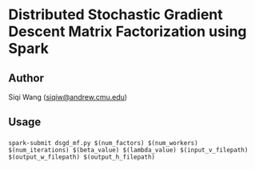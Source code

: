 # Distributed Stochastic Gradient Descent Matrix Factorization using Spark

## Author 
Siqi Wang (siqiw@andrew.cmu.edu)

## Usage

### 
	spark-submit dsgd_mf.py $(num_factors) $(num_workers) $(num_iterations) $(beta_value) $(lambda_value) $(input_v_filepath) $(output_w_filepath) $(output_h_filepath)



